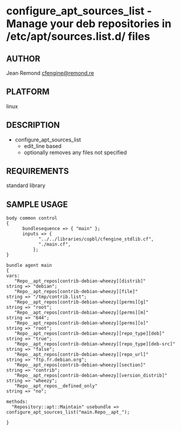 # configure_apt_sources_list - Manage your deb repositories in /etc/apt/sources.list.d/ files
## AUTHOR
Jean Remond <cfengine@remond.re>

## PLATFORM
linux

## DESCRIPTION
* configure_apt_sources_list
    - edit_line based
    - optionally removes any files not specified 


## REQUIREMENTS
standard library

## SAMPLE USAGE
    body common control
    {
          bundlesequence => { "main" };
          inputs => {
                "../../libraries/copbl/cfengine_stdlib.cf",
                "./main.cf",
              };
    }

    bundle agent main
    {
    vars:
       "Repo__apt_repos[contrib-debian-wheezy][distrib]"             string => "debian";
       "Repo__apt_repos[contrib-debian-wheezy][file]"                string => "/tmp/contrib.list";
       "Repo__apt_repos[contrib-debian-wheezy][perms][g]"            string => "root";
       "Repo__apt_repos[contrib-debian-wheezy][perms][m]"            string => "644";
       "Repo__apt_repos[contrib-debian-wheezy][perms][o]"            string => "root";
       "Repo__apt_repos[contrib-debian-wheezy][repo_type][deb]"      string => "true";
       "Repo__apt_repos[contrib-debian-wheezy][repo_type][deb-src]"  string => "false";
       "Repo__apt_repos[contrib-debian-wheezy][repo_url]"            string => "ftp.fr.debian.org";
       "Repo__apt_repos[contrib-debian-wheezy][section]"             string => "contrib";
       "Repo__apt_repos[contrib-debian-wheezy][version_distrib]"     string => "wheezy";
       "Repo__apt_repos__defined_only"                               string => "no";

    methods:
      "Repository::apt::Maintain" usebundle => configure_apt_sources_list("main.Repo__apt_");

    }

